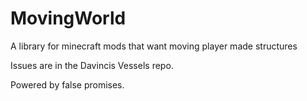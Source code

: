 # MovingWorld
A library for minecraft mods that want moving player made structures

Issues are in the Davincis Vessels repo.

Powered by false promises.
